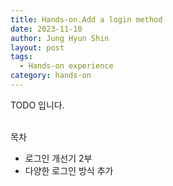```yaml
---
title: Hands-on.Add a login method
date: 2023-11-10
author: Jung Hyun Shin
layout: post
tags:
  - Hands-on experience
category: hands-on
---
```


<div class="highlight"> TODO 입니다. </div>

<br>

목차

- 로그인 개선기 2부
- 다양한 로그인 방식 추가
